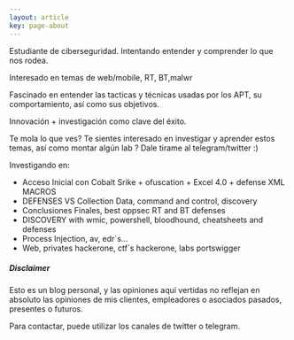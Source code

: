 ```yaml
---
layout: article
key: page-about
---
```


Estudiante de ciberseguridad. Intentando entender y comprender lo que nos rodea.  

Interesado en temas de web/mobile, RT, BT,malwr

Fascinado en entender las tacticas y técnicas usadas por los APT, su comportamiento, así como sus objetivos.

Innovación + investigación como clave del éxito.

Te mola lo que ves? Te sientes interesado en investigar y aprender estos temas, así como montar algún lab ? Dale tirame al telegram/twitter :)

Investigando en:

 - Acceso Inicial con Cobalt Srike + ofuscation + Excel 4.0 + defense XML MACROS
 - DEFENSES VS Collection Data, command and control, discovery
 - Conclusiones Finales, best oppsec RT and BT defenses
 - DISCOVERY with wmic, powershell, bloodhound, cheatsheets and defenses
 - Process Injection, av, edr´s...
 - Web, privates hackerone, ctf´s hackerone, labs portswigger
 
##### Disclaimer

Esto es un blog personal, y las opiniones aquí vertidas no reflejan en absoluto las opiniones de mis clientes, empleadores o asociados pasados, presentes o futuros. 


Para contactar, puede utilizar los canales de twitter o telegram.

